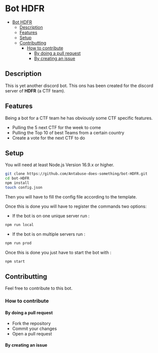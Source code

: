 # Bot HDFR

- [Bot HDFR](#bot-hdfr)
  - [Description](#description)
  - [Features](#features)
  - [Setup](#setup)
  - [Contributting](#contributting)
    - [How to contribute](#how-to-contribute)
      - [By doing a pull request](#by-doing-a-pull-request)
      - [By creating an issue](#by-creating-an-issue)
  
## Description

This is yet another discord bot. This ons has been created for the discord server of **HDFR** (a CTF team).

## Features

Being a bot for a CTF team he has obviously some CTF specific features.

- Pulling the 5 next CTF for the week to come
- Pulling the Top 10 of best Teams from a certain country
- Create a vote for the next CTF to do

## Setup

You will need at least Node.js Version 16.9.x or higher. 

```bash
git clone https://github.com/Antabuse-does-something/bot-HDFR.git
cd bot-HDFR
npm install
touch config.json
```

Then you will have to fill the config file according to the template.

Once this is done you will have to register the commands two options:

- If the bot is on one unique server run :

```bash
npm run local
```

- If the bot is on multiple servers run :

```bash
npm run prod
```

Once this is done you just have to start the bot with :

```bash
npm start
```

## Contributting

Feel free to contribute to this bot.

### How to contribute

#### By doing a pull request

- Fork the repository
- Commit your changes
- Open a pull request

#### By creating an issue
